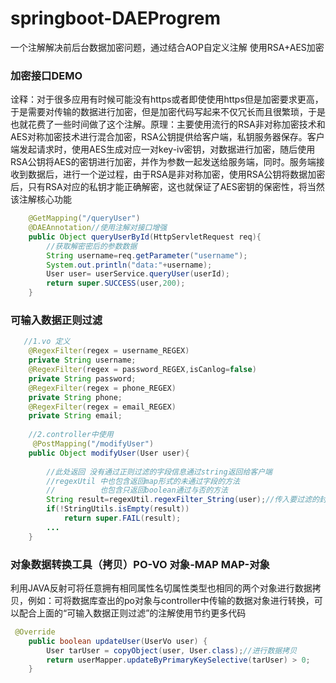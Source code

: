 # springboot-DAEProgrem
一个注解解决前后台数据加密问题，通过结合AOP自定义注解 使用RSA+AES加密 

### 加密接口DEMO
  诠释：对于很多应用有时候可能没有https或者即使使用https但是加密要求更高，于是需要对传输的数据进行加密，但是加密代码写起来不仅冗长而且很繁琐，于是也就花费了一些时间做了这个注解。原理：主要使用流行的RSA非对称加密技术和AES对称加密技术进行混合加密，RSA公钥提供给客户端，私钥服务器保存。客户端发起请求时，使用AES生成对应一对key-iv密钥，对数据进行加密，随后使用RSA公钥将AES的密钥进行加密，并作为参数一起发送给服务端，同时。服务端接收到数据后，进行一个逆过程，由于RSA是非对称加密，使用RSA公钥将数据加密后，只有RSA对应的私钥才能正确解密，这也就保证了AES密钥的保密性，将当然该注解核心功能
~~~java
    @GetMapping("/queryUser")
    @DAEAnnotation//使用注解对接口增强
    public Object queryUserById(HttpServletRequest req){
        //获取解密密后的参数数据
        String username=req.getParameter("username");
        System.out.println("data:"+username);
        User user= userService.queryUser(userId);
        return super.SUCCESS(user,200);
    }
~~~
### 可输入数据正则过滤
~~~java
   //1.vo 定义
    @RegexFilter(regex = username_REGEX)
    private String username;
    @RegexFilter(regex = password_REGEX,isCanlog=false)
    private String password;
    @RegexFilter(regex = phone_REGEX)
    private String phone;
    @RegexFilter(regex = email_REGEX)
    private String email;
    
    //2.controller中使用
     @PostMapping("/modifyUser")
    public Object modifyUser(User user){
        
        //此处返回 没有通过正则过滤的字段信息通过string返回给客户端
        //regexUtil 中也包含返回map形式的未通过字段的方法
        //          也包含只返回boolean通过与否的方法
        String result=regexUtil.regexFilter_String(user);//传入要过滤的封装数据对象
        if(!StringUtils.isEmpty(result))
            return super.FAIL(result);
        ...
    }
~~~
### 对象数据转换工具（拷贝）PO-VO 对象-MAP MAP-对象
利用JAVA反射可将任意拥有相同属性名切属性类型也相同的两个对象进行数据拷贝，例如：可将数据库查出的po对象与controller中传输的数据对象进行转换，可以配合上面的“可输入数据正则过滤”的注解使用节约更多代码
~~~java
 @Override
    public boolean updateUser(UserVo user) {
        User tarUser = copyObject(user, User.class);//进行数据拷贝
        return userMapper.updateByPrimaryKeySelective(tarUser) > 0;
    }
~~~


